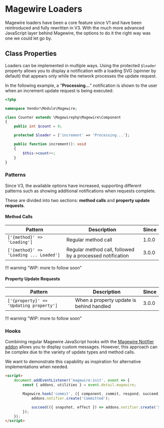 # Magewire Loaders

Magewire loaders have been a core feature since V1 and have been reintroduced and fully rewritten in V3. With the
much more advanced JavaScript layer behind Magewire, the options to do it the right way was one we could let go by.

## Class Properties

Loaders can be implemented in multiple ways. Using the protected `$loader` property allows you to display a notification
with a loading SVG (spinner by default) that appears only while the network processes the update request.

In the following example, a "**Processing...**" notification is shown to the user when an increment update request is being executed:

```php title="File: Magewire/Counter.php"
<?php

namespace Vendor\Module\Magewire;

class Counter extends \Magewirephp\Magewire\Component
{
    public int $count = 0;

    protected $loader = ['increment' => 'Processing...'];

    public function increment(): void
    {
        $this->count++;
    }
}
```

### Patterns

Since V3, the available options have increased, supporting different patterns such as
showing additional notifications when requests complete.

These are divided into two sections: **method calls** and **property update requests**.

#### Method Calls

| Pattern                                | Description                                               | Since |
|----------------------------------------|-----------------------------------------------------------|-------|
| `['{method}' => 'Loading']`            | Regular method call                                       | 1.0.0 |
| `['{method}' => 'Loading ... Loaded']` | Regular method call, followed by a processed notification | 3.0.0 |

!!! warning "WIP: more to follow soon"

#### Property Update Requests

| Pattern                                 | Description                              | Since |
|-----------------------------------------|------------------------------------------|-------|
| `['{property}' => 'Updating property']` | When a property update is behind handled | 3.0.0 |

!!! warning "WIP: more to follow soon"

### Hooks

Combining regular Magewire JavaScript hooks with the [Magewire Notifier addon](../addons/magewire-notifier.md) allows you to display custom messages.
However, this approach can be complex due to the variety of update types and method calls.

We want to demonstrate this capability as inspiration for alternative implementations when needed.

```html
<script>
    document.addEventListener('magewire:init', event => {
        const { addons, utilities } = event.detail.magewire;

        Magewire.hook('commit', ({ component, commit, respond, succeed, fail }) => {
            addons.notifier.create('Committed');

            succeed(({ snapshot, effect }) => addons.notifier.create('Succeeded'));
        });
    });
</script>
```
